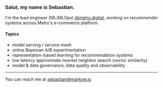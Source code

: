 ### Salut, my name is Sebastian.

I'm the lead engineer (ML/MLOps) [@metro.digital](https://metro.digital),
working on recommender systems across Metro's e-commerce platform.

#### Topics

- model serving / service mesh
- online Bayesian A/B experimentation
- representation-based learning for recommendation systems
- low latency approximate nearest neighbor search (vector similarity)
- model & data governance, data quality and observability

---

You can reach me at [sebastian@markow.io](mailto:sebastian@markow.io)
